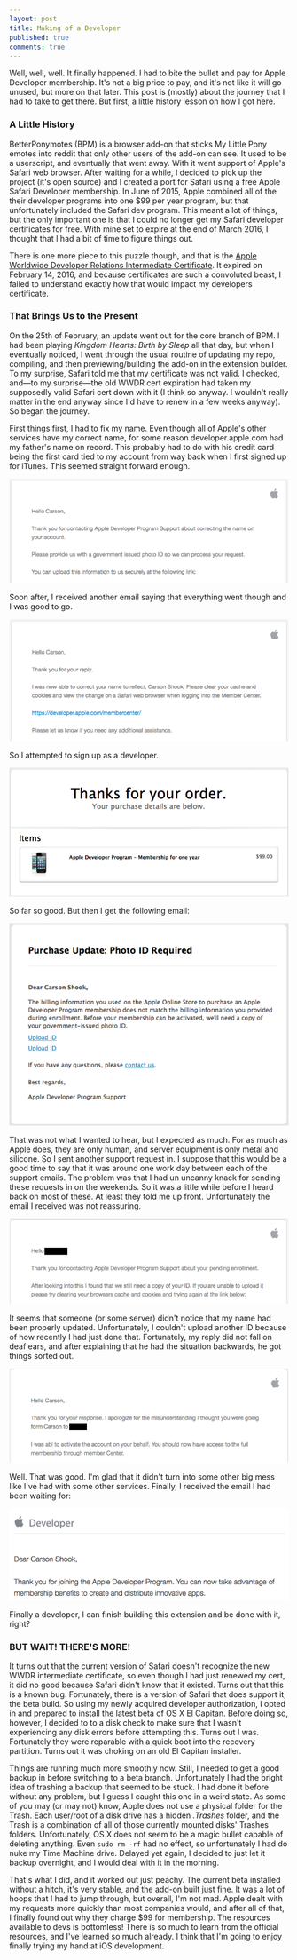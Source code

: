 ```yaml
---
layout: post
title: Making of a Developer
published: true
comments: true
---
```


Well, well, well. It finally happened. I had to bite the bullet and pay for Apple Developer membership. It's not a big price to pay, and it's not like it will go unused, but more on that later. This post is (mostly) about the journey that I had to take to get there. But first, a little history lesson on how I got here.

### A Little History

BetterPonymotes (BPM) is a browser add-on that sticks My Little Pony emotes into reddit that only other users of the add-on can see. It used to be a userscript, and eventually that went away. With it went support of Apple's Safari web browser. After waiting for a while, I decided to pick up the project (it's open source) and I created a port for Safari using a free Apple Safari Developer membership. In June of 2015, Apple combined all of the their developer programs into one $99 per year program, but that unfortunately included the Safari dev program. This meant a lot of things, but the only important one is that I could no longer get my Safari developer certificates for free. With mine set to expire at the end of March 2016, I thought that I had a bit of time to figure things out.

There is one more piece to this puzzle though, and that is the [Apple Worldwide Developer Relations Intermediate Certificate](https://developer.apple.com/support/certificates/expiration/). It expired on February 14, 2016, and because certificates are such a convoluted beast, I failed to understand exactly how that would impact my developers certificate.

### That Brings Us to the Present

On the 25th of February, an update went out for the core branch of BPM. I had been playing *Kingdom Hearts: Birth by Sleep* all that day, but when I eventually noticed, I went through the usual routine of updating my repo, compiling, and then previewing/building the add-on in the extension builder. To my surprise, Safari told me that my certificate was not valid. I checked, and—to my surprise—the old WWDR cert expiration had taken my supposedly valid Safari cert down with it (I think so anyway. I wouldn't really matter in the end anyway since I'd have to renew in a few weeks anyway). So began the journey.

First things first, I had to fix my name. Even though all of Apple's other services have my correct name, for some reason developer.apple.com had my father's name on record. This probably had to do with his credit card being the first card tied to my account from way back when I first signed up for iTunes. This seemed straight forward enough.

![Email asking me for my ID](/img/makingofadeveloper/supportemail1.png)

Soon after, I received another email saying that everything went though and I was good to go.

![Email confirming they got my ID](/img/makingofadeveloper/supportemail2.png)

So I attempted to sign up as a developer.

![Email confirming my purchase](/img/makingofadeveloper/supportemail3.png)

So far so good. But then I get the following email:

![Uh Oh. I thought my name had been sorted out already...](/img/makingofadeveloper/supportemail4.png)

That was not what I wanted to hear, but I expected as much. For as much as Apple does, they are only human, and server equipment is only metal and silicone. So I sent another support request in. I suppose that this would be a good time to say that it was around one work day between each of the support emails. The problem was that I had un uncanny knack for sending these requests in on the weekends. So it was a little while before I heard back on most of these. At least they told me up front. Unfortunately the email I received was not reassuring.

![Email addressed to my dad](/img/makingofadeveloper/supportemail5.png)

It seems that someone (or some server) didn't notice that my name had been properly updated. Unfortunately, I couldn't upload another ID because of how recently I had just done that. Fortunately, my reply did not fall on deaf ears, and after explaining that he had the situation backwards, he got things sorted out.

![Email where everything got sorted out](/img/makingofadeveloper/supportemail6.png)

Well. That was good. I'm glad that it didn't turn into some other big mess like I've had with some other services. Finally, I received the email I had been waiting for:

![Finally, I am a developer](/img/makingofadeveloper/supportemail7.png)

Finally a developer, I can finish building this extension and be done with it, right? 

### BUT WAIT! THERE'S MORE!

It turns out that the current version of Safari doesn't recognize the new WWDR intermediate certificate, so even though I had just renewed my cert, it did no good because Safari didn't know that it existed. Turns out that this is a known bug. Fortunately, there is a version of Safari that does support it, the beta build. So using my newly acquired developer authorization, I opted in and prepared to install the latest beta of OS X El Capitan. Before doing so, however, I decided to to a disk check to make sure that I wasn't experiencing any disk errors before attempting this. Turns out I was. Fortunately they were reparable with a quick boot into the recovery partition. Turns out it was choking on an old El Capitan installer.

Things are running much more smoothly now. Still, I needed to get a good backup in before switching to a beta branch. Unfortunately I had the bright idea of trashing a backup that seemed to be stuck. I had done it before without any problem, but I guess I caught this one in a weird state. As some of you may (or may not) know, Apple does not use a physical folder for the Trash. Each user/root of a disk drive has a hidden *.Trashes* folder, and the Trash is a combination of all of those currently mounted disks' Trashes folders. Unfortunately, OS X does not seem to be a magic bullet capable of deleting anything. Even `sudo rm -rf` had no effect, so unfortunately I had do nuke my Time Machine drive. Delayed yet again, I decided to just let it backup overnight, and I would deal with it in the morning.

That's what I did, and it worked out just peachy. The current beta installed without a hitch, it's very stable, and the add-on built just fine. It was a lot of hoops that I had to jump through, but overall, I'm not mad. Apple dealt with my requests more quickly than most companies would, and after all of that, I finally found out why they charge $99 for membership. The resources available to devs is bottomless! There is so much to learn from the official resources, and I've learned so much already. I think that I'm going to enjoy finally trying my hand at iOS development.